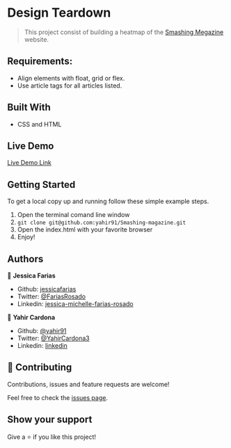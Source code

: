 # Design Teardown

> This project consist of building a heatmap of the [Smashing Megazine](https://www.smashingmagazine.com/) website.

## Requirements:

- Align elements with float, grid or flex.
- Use article tags for all articles listed.

## Built With

- CSS and HTML

## Live Demo

[Live Demo Link](https://raw.githack.com/yahir91/Smashing-magazine/version1/index.html)


## Getting Started

To get a local copy up and running follow these simple example steps.

1. Open the terminal comand line window
2. ``` git clone git@github.com:yahir91/Smashing-magazine.git ```
3. Open the index.html with your favorite browser
4. Enjoy!


## Authors

👤 **Jessica Farias**

- Github: [jessicafarias](https://github.com/jessicafarias)
- Twitter: [@FariasRosado](https://twitter.com/FariasRosado)
- Linkedin: [jessica-michelle-farias-rosado](https://www.linkedin.com/in/jessica-michelle-farias-rosado/)

👤 **Yahir Cardona**

- Github: [@yahir91](https://github.com/yahir91)
- Twitter: [@YahirCardona3](https://twitter.com/YahirCardona3)
- Linkedin: [linkedin](https://www.linkedin.com/in/osmar-yahir-cardona-reyes-54b40b1a7/)


## 🤝 Contributing

Contributions, issues and feature requests are welcome!

Feel free to check the [issues page](issues/).

## Show your support

Give a ⭐️ if you like this project!
